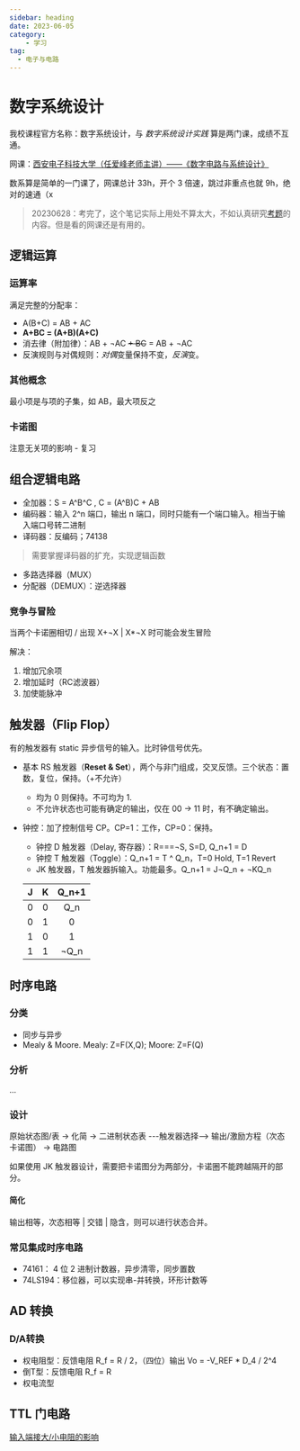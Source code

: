 ```yaml
---
sidebar: heading
date: 2023-06-05
category:
    - 学习
tag:
  - 电子与电路
---
```

# 数字系统设计
我校课程官方名称：数字系统设计，与 *数字系统设计实践* 算是两门课，成绩不互通。

网课：[西安电子科技大学（任爱峰老师主讲）——《数字电路与系统设计》](https://www.bilibili.com/video/BV1av411p7j2)

数系算是简单的一门课了，网课总计 33h，开个 3 倍速，跳过非重点也就 9h，绝对的速通（x

> 20230628：考完了，这个笔记实际上用处不算太大，不如认真研究[考题](https://github.com/lxl66566/my-college-files/tree/main/信息科学与工程学院/数字系统设计)的内容。但是看的网课还是有用的。
## 逻辑运算
### 运算率
满足完整的分配率：
* A(B+C) = AB + AC
* **A+BC = (A+B)(A+C)**
* 消去律（附加律）：AB + ¬AC ~~+ BC~~ = AB + ¬AC
* 反演规则与对偶规则：*对偶*变量保持不变，*反演*变。
### 其他概念
最小项是与项的子集，如 AB，最大项反之
### 卡诺图
注意无关项的影响 - 复习
## 组合逻辑电路
* 全加器：S = A^B^C , C = (A^B)C + AB
* 编码器：输入 2^n 端口，输出 n 端口，同时只能有一个端口输入。相当于输入端口号转二进制
* 译码器：反编码；74138
> 需要掌握译码器的扩充，实现逻辑函数
* 多路选择器（MUX）
* 分配器（DEMUX）：逆选择器
### 竞争与冒险
当两个卡诺圈相切 / 出现 X+¬X | X*¬X 时可能会发生冒险

解决：
1. 增加冗余项
2. 增加延时（RC滤波器）
3. 加使能脉冲
## 触发器（Flip Flop）
有的触发器有 static 异步信号的输入。比时钟信号优先。
* 基本 RS 触发器（**Reset & Set**），两个与非门组成，交叉反馈。三个状态：置数，复位，保持。（+不允许）
    * 均为 0 则保持。不可均为 1.
    * 不允许状态也可能有确定的输出，仅在 00 -> 11 时，有不确定输出。
* 钟控：加了控制信号 CP。CP=1：工作，CP=0：保持。
    * 钟控 D 触发器（Delay, 寄存器）：R===¬S, S=D, Q_n+1 = D
    * 钟控 T 触发器（Toggle）：Q_n+1 = T ^ Q_n，T=0 Hold, T=1 Revert
    * JK 触发器，T 触发器拆输入。功能最多。Q_n+1 = J¬Q_n + ¬KQ_n

    |J|K|Q_n+1|
    | :-: | :-: | :-: |
    |0|0|Q_n|
    |0|1|0|
    |1|0|1|
    |1|1|¬Q_n|
## 时序电路
### 分类
* 同步与异步
* Mealy & Moore. Mealy: Z=F(X,Q); Moore: Z=F(Q)
### 分析
...
### 设计
原始状态图/表 -> 化简 -> 二进制状态表 ---触发器选择--> 输出/激励方程（次态卡诺图） -> 电路图

如果使用 JK 触发器设计，需要把卡诺图分为两部分，卡诺圈不能跨越隔开的部分。
#### 简化
输出相等，次态相等 | 交错 | 隐含，则可以进行状态合并。
### 常见集成时序电路
* 74161： 4 位 2 进制计数器，异步清零，同步置数
* 74LS194：移位器，可以实现串-并转换，环形计数等
## AD 转换
### D/A转换
* 权电阻型：反馈电阻 R_f = R / 2，（四位）输出 Vo = -V_REF * D_4 / 2^4
* 倒T型：反馈电阻 R_f = R
* 权电流型
## TTL 门电路
[输入端接大/小电阻的影响](https://zhidao.baidu.com/question/326534526354970805.html)